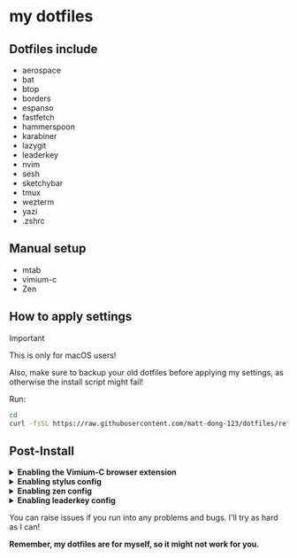 # my dotfiles

## Dotfiles include

- aerospace
- bat
- btop
- borders
- espanso
- fastfetch
- hammerspoon
- karabiner
- lazygit
- leaderkey
- nvim
- sesh
- sketchybar
- tmux
- wezterm
- yazi
- .zshrc

## Manual setup

- mtab
- vimium-c
- Zen

## How to apply settings

> [!important]
>
> This is only for macOS users!
>
> Also, make sure to backup your old dotfiles before applying my settings, as otherwise the install script might fail!

Run:

```sh
cd
curl -fsSL https://raw.githubusercontent.com/matt-dong-123/dotfiles/refs/heads/main/install.sh | bash
```

## Post-Install

<details><summary><b>Enabling the Vimium-C browser extension</b></summary>

1. Install the vimium-c browser extension
   - For Chromium-based browsers, go [here](https://chromewebstore.google.com/detail/vimium-c-%E5%85%A8%E9%94%AE%E7%9B%98%E6%93%8D%E4%BD%9C%E6%B5%8F%E8%A7%88%E5%99%A8/hfjbmagddngcpeloejdejnfgbamkjaeg)
   - For Firefox-based browsers, go [here](https://addons.mozilla.org/en-US/firefox/addon/vimium-c/)
2. In the preferences for the extension, click "Import Settings"
3. Choose the file from the path "~/.config/vimium-c/config.json"

</details>

<details><summary><b>Enabling stylus config</b></summary>

1. Install the stylus browser extension
   - For Chromium-based browsers, go [here](https://chromewebstore.google.com/detail/mtab/clngdbkpkpeebahjckkjfobafhncgmne)
   - For Firefox-based browsers, go [here](https://addons.mozilla.org/en-US/firefox/addon/styl-us)
2. In the preferences for the extension, click "Import" you can see on the side
3. Choose the file from the path "~/.config/stylus/config.json"
    - If you want to use only a set of rules, copy the rules you want to the stylus editor.

</details>

<details><summary><b>Enabling zen config</b></summary>

1. Go to about:profiles in the URL bar, and copy the "Root Directory" path of the profile you want to use
2. Paste the ~/.config/zen directory into the profile directory/chrome.
3. Go to settings, click "Import mods", and choose the file from the path "~/.config/zen/zen-themes-export.json"
4. Download the "Zen Internet" extension from [here](https://addons.mozilla.org/en-US/firefox/addon/zen-internet/) (it's soooo good)

</details>

<details><summary><b>Enabling leaderkey config</b></summary>

1. Go to the LeaderKey settings and go to the "Advanced" tab
2. Set the config directory to your .config/leaderkey directory
3. Go back to "General" and set the shortcut to be "shift-command-space"

> [!note]
>
> Don't actually use this shortcut! Tap the right command key instead.

</details>

You can raise issues if you run into any problems and bugs. I'll try as hard as I can!

**Remember, my dotfiles are for myself, so it might not work for you.**
